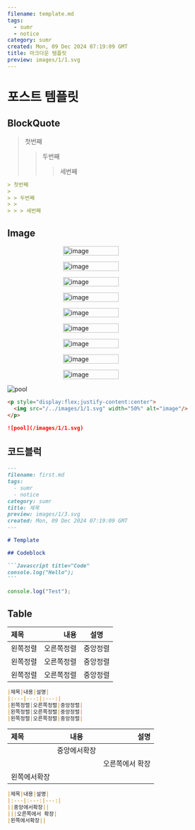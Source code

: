 ```yaml
---
filename: template.md
tags:
  - sumr
  - notice
category: sumr
created: Mon, 09 Dec 2024 07:19:09 GMT
title: 마크다운 템플릿
preview: images/1/1.svg
---
```


# 포스트 템플릿

## BlockQuote

> 첫번째
>
> > 두번째
> >
> > > 세번째

```markdown
> 첫번째
>
> > 두번째
> >
> > > 세번째
```

## Image

<p style="display:flex;justify-content:center">
  <img src="images/1/1.svg" width="50%" alt="image"/>
</p>

<p style="display:flex;justify-content:center">
  <img src="/images/1/1.svg" width="50%" alt="image"/>
</p>

<p style="display:flex;justify-content:center">
  <img src="./images/1/1.svg" width="50%" alt="image"/>
</p>

<p style="display:flex;justify-content:center">
  <img src="../images/1/1.svg" width="50%" alt="image"/>
</p>

<p style="display:flex;justify-content:center">
  <img src="/../images/1/1.svg" width="50%" alt="image"/>
</p>

<p style="display:flex;justify-content:center">
  <img src="./../images/1/1.svg" width="50%" alt="image"/>
</p>

<p style="display:flex;justify-content:center">
  <img src="../../images/1/1.svg" width="50%" alt="image"/>
</p>

<p style="display:flex;justify-content:center">
  <img src="/../../images/1/1.svg" width="50%" alt="image"/>
</p>

<p style="display:flex;justify-content:center">
  <img src="./../../images/1/1.svg" width="50%" alt="image"/>
</p>

![pool](/images/1/1.svg)

```Markdown title="Image"
<p style="display:flex;justify-content:center">
  <img src="/../images/1/1.svg" width="50%" alt="image"/>
</p>

![pool](/images/1/1.svg)
```

## 코드블럭

````Markdown
---
filename: first.md
tags:
  - sumr
  - notice
category: sumr
title: 제목
preview: images/1/3.svg
created: Mon, 09 Dec 2024 07:19:09 GMT
---

# Template

## Codeblock

```Javascript title="Code"
console.log("Hello");
```

````

```javascript
console.log("Test");
```

<script>window.alert("Hello")</script>

## Table

| 제목     |       내용 |   설명   |
| :------- | ---------: | :------: |
| 왼쪽정렬 | 오른쪽정렬 | 중앙정렬 |
| 왼쪽정렬 | 오른쪽정렬 | 중앙정렬 |
| 왼쪽정렬 | 오른쪽정렬 | 중앙정렬 |

```Markdown title="Table"
|제목|내용|설명|
|:---|---:|:---:|
|왼쪽정렬|오른쪽정렬|중앙정렬|
|왼쪽정렬|오른쪽정렬|중앙정렬|
|왼쪽정렬|오른쪽정렬|중앙정렬|
```

| 제목         |     내용     |            설명 |
| :----------- | :----------: | --------------: |
|              | 중앙에서확장 |                 |
|              |              | 오른쪽에서 확장 |
| 왼쪽에서확장 |              |

```Markdown title="Table"
|제목|내용|설명|
|:---|:---:|---:|
||중앙에서확장||
|||오른쪽에서 확장|
|왼쪽에서확장||
```
